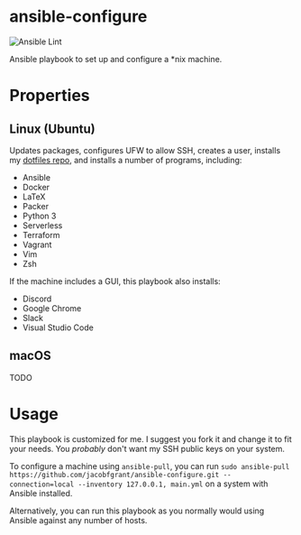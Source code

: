 # ansible-configure

![Ansible Lint](https://github.com/jacobfgrant/ansible-configure/workflows/Ansible%20Lint/badge.svg?branch=master)

Ansible playbook to set up and configure a *nix machine.


# Properties

## Linux (Ubuntu)

Updates packages, configures UFW to allow SSH, creates a user, installs my [dotfiles repo](https://github.com/jacobfgrant/dotfiles), and installs a number of programs, including:

* Ansible
* Docker
* LaTeX
* Packer
* Python 3
* Serverless
* Terraform
* Vagrant
* Vim
* Zsh

If the machine includes a GUI, this playbook also installs:

* Discord
* Google Chrome
* Slack
* Visual Studio Code


## macOS

TODO


# Usage

This playbook is customized for me. I suggest you fork it and change it to fit your needs. You *probably* don't want my SSH public keys on your system.

To configure a machine using `ansible-pull`, you can run `sudo ansible-pull https://github.com/jacobfgrant/ansible-configure.git --connection=local --inventory 127.0.0.1, main.yml` on a system with Ansible installed.

Alternatively, you can run this playbook as you normally would using Ansible against any number of hosts.
